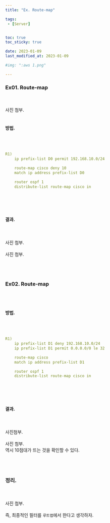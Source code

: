 ```yaml
---
title: "Ex. Route-map"

tags:
 - [Server]


toc: true
toc_sticky: true

date: 2023-01-09
last_modified_at: 2023-01-09

#img: ":aws 1.png"

---
```


<!-- outline-start -->


### Ex01. Route-map
<br/><br/>
사진 첨부.
<br/><br/>

#### 방법.
<br/><br/>
```yaml
R1)
    ip prefix-list D0 permit 192.168.10.0/24

    route-map cisco deny 10
    match ip address prefix-list D0

    router ospf 1
    distribute-list route-map cisco in
```
<br/><br/><br/>


#### 결과.
<br/><br/>
사진 첨부.
<br/><br/>
사진 첨부.
<br/><br/><br/><br/>



### Ex02. Route-map
<br/><br/>

#### 방법.
<br/><br/>
```yaml
R1)
    ip prefix-list D1 deny 192.168.10.0/24
    ip prefix-list D1 permit 0.0.0.0/0 le 32

    route-map cisco
    match ip address prefix-list D1

    router ospf 1
    distribute-list route-map cisco in
```
<br/><br/><br/>


#### 결과.
<br/><br/>
사진첨부.
<br/><br/>
사진 첨부.
<br/>
역시 10점대가 뜨는 것을 확인할 수 있다.
<br/><br/><br/><br/>




### 정리.
<br/><br/>
사진 첨부.
<br/><br/>
즉, 최종적인 필터를 `루트맵`에서 한다고 생각하자.

